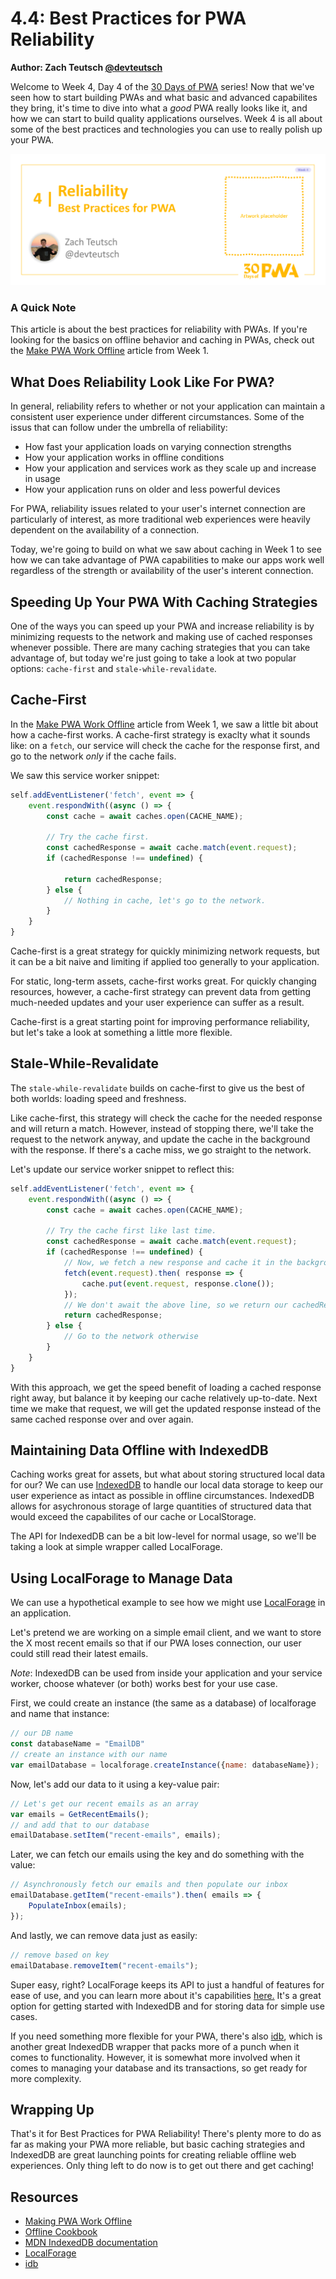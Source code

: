 # 4.4: Best Practices for PWA Reliability

**Author: Zach Teutsch [@devteutsch](https://twitter.com/devteutsch)**

Welcome to Week 4, Day 4 of the [30 Days of PWA](https://aka.ms/learn-pwa/30Days-blog) series! Now that we've seen how to start building PWAs and what basic and advanced capabilites they bring, it's time to dive into what a _good_ PWA really looks like it, and how we can start to build quality applications ourselves. Week 4 is all about some of the best practices and technologies you can use to really polish up your PWA.

![Placeholder Banner Only. Replace when final assets ready.](_media/day4.png)

### A Quick Note
This article is about the best practices for reliability with PWAs. If you're looking for the basics on offline behavior and caching in PWAs, check out the [Make PWA Work Offline](../core-concepts/05.md) article from Week 1.

## What Does Reliability Look Like For PWA?
In general, reliability refers to whether or not your application can maintain a consistent user experience under different circumstances. Some of the issus that can follow under the umbrella of reliability:
* How fast your application loads on varying connection strengths
* How your application works in offline conditions
* How your application and services work as they scale up and increase in usage
* How your application runs on older and less powerful devices

For PWA, reliability issues related to your user's internet connection are particularly of interest, as more traditional web experiences were heavily dependent on the availability of a connection. 

Today, we're going to build on what we saw about caching in Week 1 to see how we can take advantage of PWA capabilities to make our apps work well regardless of the strength or availability of the user's interent connection.

## Speeding Up Your PWA With Caching Strategies
One of the ways you can speed up your PWA and increase reliability is by minimizing requests to the network and making use of cached responses whenever possible. There are many caching strategies that you can take advantage of, but today we're just going to take a look at two popular options: `cache-first` and `stale-while-revalidate`.

## Cache-First
In the [Make PWA Work Offline](../core-concepts/05.md) article from Week 1, we saw a little bit about how a cache-first works. A cache-first strategy is exaclty what it sounds like: on a `fetch`, our service will check the cache for the response first, and go to the network _only_ if the cache fails.

We saw this service worker snippet:
```javascript
self.addEventListener('fetch', event => {
    event.respondWith((async () => {
        const cache = await caches.open(CACHE_NAME);

        // Try the cache first.
        const cachedResponse = await cache.match(event.request);
        if (cachedResponse !== undefined) {
            
            return cachedResponse;
        } else {
            // Nothing in cache, let's go to the network.
        }
    }
}
```

Cache-first is a great strategy for quickly minimizing network requests, but it can be a bit naive and limiting if applied too generally to your application.

For static, long-term assets, cache-first works great. For quickly changing resources, however, a cache-first strategy can prevent data from getting much-needed updates and your user experience can suffer as a result.

Cache-first is a great starting point for improving performance reliability, but let's take a look at something a little more flexible.

## Stale-While-Revalidate
The `stale-while-revalidate` builds on cache-first to give us the best of both worlds: loading speed and freshness.

Like cache-first, this strategy will check the cache for the needed response and will return a match. However, instead of stopping there, we'll take the request to the network anyway, and update the cache in the background with the response. If there's a cache miss, we go straight to the network.

Let's update our service worker snippet to reflect this:
```javascript
self.addEventListener('fetch', event => {
    event.respondWith((async () => {
        const cache = await caches.open(CACHE_NAME);

        // Try the cache first like last time.
        const cachedResponse = await cache.match(event.request);
        if (cachedResponse !== undefined) {
            // Now, we fetch a new response and cache it in the background
            fetch(event.request).then( response => {
                cache.put(event.request, response.clone());
            });
            // We don't await the above line, so we return our cachedResponse right away
            return cachedResponse;
        } else {
            // Go to the network otherwise
        }
    }
}
```

With this approach, we get the speed benefit of loading a cached response right away, but balance it by keeping our cache relatively up-to-date. Next time we make that request, we will get the updated response instead of the same cached response over and over again.

## Maintaining Data Offline with IndexedDB
Caching works great for assets, but what about storing structured local data for our? We can use [IndexedDB](https://developer.mozilla.org/en-US/docs/Web/API/IndexedDB_API) to handle our local data storage to keep our user experience as intact as possible in offline circumstances. IndexedDB allows for asychronous storage of large quantities of structured data that would exceed the capabilites of our cache or LocalStorage. 

The API for IndexedDB can be a bit low-level for normal usage, so we'll be taking a look at simple wrapper called LocalForage.

## Using LocalForage to Manage Data
We can use a hypothetical example to see how we might use [LocalForage](https://localforage.github.io/localForage/) in an application.

Let's pretend we are working on a simple email client, and we want to store the X most recent emails so that if our PWA loses connection, our user could still read their latest emails.

_Note_: IndexedDB can be used from inside your application and your service worker, choose whatever (or both) works best for your use case.

First, we could create an instance (the same as a database) of localforage and name that instance:

```javascript
// our DB name
const databaseName = "EmailDB"
// create an instance with our name
var emailDatabase = localforage.createInstance({name: databaseName});
```

Now, let's add our data to it using a key-value pair:

```javascript
// Let's get our recent emails as an array
var emails = GetRecentEmails();
// and add that to our database
emailDatabase.setItem("recent-emails", emails);
```

Later, we can fetch our emails using the key and do something with the value:

```javascript
// Asynchronously fetch our emails and then populate our inbox
emailDatabase.getItem("recent-emails").then( emails => {
    PopulateInbox(emails);
});
```
And lastly, we can remove data just as easily:
```javascript
// remove based on key
emailDatabase.removeItem("recent-emails");
```

Super easy, right? LocalForage keeps its API to just a handful of features for ease of use, and you can learn more about it's capabilities [here.](https://localforage.github.io/localForage/) It's a great option for getting started with IndexedDB and for storing data for simple use cases.

If you need something more flexible for your PWA, there's also [idb](https://github.com/jakearchibald/idb), which is another great IndexedDB wrapper that packs  more of a punch when it comes to functionality. However, it is somewhat more involved when it comes to managing your database and its transactions, so get ready for more complexity.

## Wrapping Up
That's it for Best Practices for PWA Reliability! There's plenty more to do as far as making your PWA more reliable, but basic caching strategies and IndexedDB are great launching points for creating reliable offline web experiences. Only thing left to do now is to get out there and get caching!

## Resources
* [Making PWA Work Offline](../core-concepts/05.md)
* [Offline Cookbook](https://web.dev/offline-cookbook/)
* [MDN IndexedDB documentation](https://developer.mozilla.org/en-US/docs/Web/API/IndexedDB_API)
* [LocalForage](https://localforage.github.io/localForage/)
* [idb](https://github.com/jakearchibald/idb)

